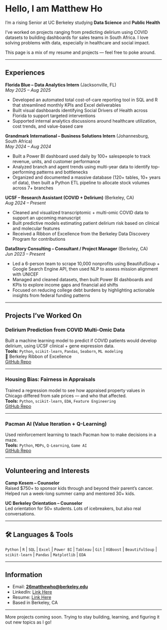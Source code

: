 # Hello, I am Matthew Ho 

I’m a rising Senior at UC Berkeley studying **Data Science** and **Public Health** 

I’ve worked on projects ranging from predicting delirium using COVID datasets to building dashboards for sales teams in South Africa. I love solving problems with data, especially in healthcare and social impact.

This page is a mix of my resume and projects — feel free to poke around.

---

## Experiences

**Florida Blue – Data Analytics Intern** (Jacksonville, FL)  
*May 2025 – Aug 2025*  
- Developed an automated total cost-of-care reporting tool in SQL and R that streamlined monthly KPIs and Excel deliverables  
- Built visual dashboards identifying Social Drivers of Health across Florida to support targeted interventions  
- Supported internal analytics discussions around healthcare utilization, cost trends, and value-based care  

**Grandmark International – Business Solutions Intern** (Johannesburg, South Africa)  
*May 2024 – Aug 2024*  
- Built a Power BI dashboard used daily by 100+ salespeople to track revenue, units, and customer performance  
- Analyzed branch and agent trends using multi-year data to identify top-performing patterns and bottlenecks  
- Organized and documented a massive database (120+ tables, 10+ years of data), then built a Python ETL pipeline to allocate stock volumes across 7+ branches  

**UCSF – Research Assistant (COVID + Delirium)** (Berkeley, CA)  
*Aug 2024 – Present*  
- Cleaned and visualized transcriptomic + multi-omic COVID data to support an upcoming manuscript  
- Built predictive models estimating patient delirium risk based on clinical and molecular features  
- Received a Ribbon of Excellence from the Berkeley Data Discovery Program for contributions  

**DataStory Consulting – Consultant / Project Manager** (Berkeley, CA)  
*Jun 2023 – Present*  
- Led a 6-person team to scrape 10,000 nonprofits using BeautifulSoup + Google Search Engine API, then used NLP to assess mission alignment with UNICEF  
- Managed and cleaned datasets, then built Power BI dashboards and KPIs to explore income gaps and financial aid shifts  
- Focused on reducing college debt burdens by highlighting actionable insights from federal funding patterns  
---

## Projects I’ve Worked On

### Delirium Prediction from COVID Multi-Omic Data  
Built a machine learning model to predict if COVID patients would develop delirium, using UCSF clinical + gene expression data.  
**Tools:** `Python`, `scikit-learn`, `Pandas`, `Seaborn`, `ML modeling`  
🏅 Berkeley Ribbon of Excellence  
[GitHub Repo](#) 

---

### Housing Bias: Fairness in Appraisals  
Trained a regression model to see how appraised property values in Chicago differed from sale prices — and who that affected.  
**Tools:** `Python`, `scikit-learn`, `EDA`, `Feature Engineering`  
[GitHub Repo](#)

---

### Pacman AI (Value Iteration + Q-Learning)  
Used reinforcement learning to teach Pacman how to make decisions in a maze.  
**Tools:** `Python`, `MDPs`, `Q-Learning`, `Game AI`  
[GitHub Repo](#)

---

## Volunteering and Interests

**Camp Kesem – Counselor**  
Raised $750+ to sponsor kids through and beyond their parent’s cancer. Helped run a week-long summer camp and mentored 30+ kids.

**UC Berkeley Orientation – Counselor**  
Led orientation for 50+ students. Lots of icebreakers, but also real conversations.

---

## 🛠 Languages & Tools

`Python` | `R` | `SQL` |  `Excel` | `Power BI` | `Tableau` | `Git` | `XGBoost` | `BeautifulSoup` | `scikit-learn` | `Pandas` | `Matplotlib` | `EDA`

---

## Information

- Email: **26matthewho@berkeley.edu**  
- LinkedIn: [Link Here]([url](https://www.linkedin.com/in/matthewho88/))
- Resume: [Link Here]([url](https://drive.google.com/file/d/1n6v4j4-kc-N33Do20g2RtKTfvCcOV2Aq/view?usp=sharing)) 
- Based in Berkeley, CA

---

More projects coming soon. Trying to stay building, learning, and figuring it out new topics as I go!
